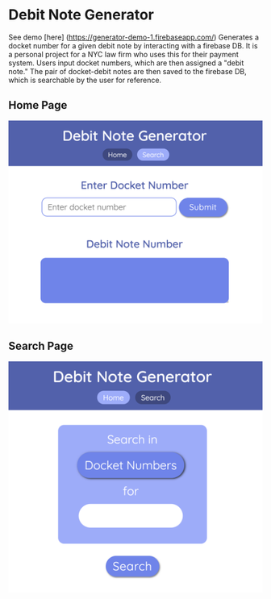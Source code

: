 # Debit Note Generator
See demo [here] (https://generator-demo-1.firebaseapp.com/) 
Generates a docket number for a given debit note by interacting with a firebase DB. It is a personal project for a NYC law firm who uses this for their payment system. Users input docket numbers, which are then assigned a "debit note." The pair of docket-debit notes are then saved to the firebase DB, which is searchable by the user for reference.

## Home Page

![Home Page](/images/home_page.png)

## Search Page
![Search Page](/images/search_page.png)
